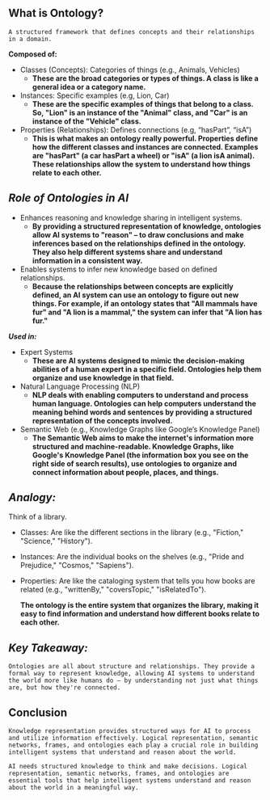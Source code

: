 ## What is Ontology?

    A structured framework that defines concepts and their relationships in a domain. 

**Composed of:**

 - Classes (Concepts): Categories of things (e.g., Animals, Vehicles)
    - **These are the broad categories or types of things. A class is like a general idea or a category name.**
 - Instances: Specific examples (e.g, Lion, Car)
    - **These are the specific examples of things that belong to a class. So, "Lion" is an instance of the "Animal" class, and "Car" is an instance of the "Vehicle" class.**
 - Properties (Relationships): Defines connections (e.g, “hasPart”, “isA”)
    - **This is what makes an ontology really powerful. Properties define how the different classes and instances are connected. Examples are "hasPart" (a car hasPart a wheel) or "isA" (a lion isA animal). These relationships allow the system to understand how things relate to each other.**


## **_Role of Ontologies in AI_**

 - Enhances reasoning and knowledge sharing in intelligent systems.
    - **By providing a structured representation of knowledge, ontologies allow AI systems to "reason" – to draw conclusions and make inferences based on the relationships defined in the ontology. They also help different systems share and understand information in a consistent way.**
 - Enables systems to infer new knowledge based on defined relationships.
    - **Because the relationships between concepts are explicitly defined, an AI system can use an ontology to figure out new things. For example, if an ontology states that "All mammals have fur" and "A lion is a mammal," the system can infer that "A lion has fur."**


**_Used in:_**

 - Expert Systems
    - **These are AI systems designed to mimic the decision-making abilities of a human expert in a specific field. Ontologies help them organize and use knowledge in that field.**
 - Natural Language Processing (NLP)
    -  **NLP deals with enabling computers to understand and process human language. Ontologies can help computers understand the meaning behind words and sentences by providing a structured representation of the concepts involved.**
 - Semantic Web (e.g., Knowledge Graphs like Google’s Knowledge Panel)
    - **The Semantic Web aims to make the internet's information more structured and machine-readable. Knowledge Graphs, like Google's Knowledge Panel (the information box you see on the right side of search results), use ontologies to organize and connect information about people, places, and things.**

## **_Analogy:_**
Think of a library.

 - Classes: Are like the different sections in the library (e.g., "Fiction," "Science," "History").
 - Instances: Are the individual books on the shelves (e.g., "Pride and Prejudice," "Cosmos," "Sapiens").
 - Properties: Are like the cataloging system that tells you how books are related (e.g., "writtenBy," "coversTopic," "isRelatedTo").

    **The ontology is the entire system that organizes the library, making it easy to find information and understand how different books relate to each other.**

## **_Key Takeaway:_**
    Ontologies are all about structure and relationships. They provide a formal way to represent knowledge, allowing AI systems to understand the world more like humans do – by understanding not just what things are, but how they're connected.


## Conclusion

    Knowledge representation provides structured ways for AI to process and utilize information effectively. Logical representation, semantic networks, frames, and ontologies each play a crucial role in building intelligent systems that understand and reason about the world.

    AI needs structured knowledge to think and make decisions. Logical representation, semantic networks, frames, and ontologies are essential tools that help intelligent systems understand and reason about the world in a meaningful way.


